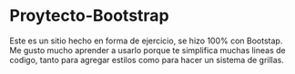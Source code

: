 # Proytecto-Bootstrap
Este es un sitio hecho en forma de ejercicio, se hizo 100% con Bootstap.
Me gusto mucho aprender a usarlo porque te simplifica muchas lineas de codigo,
tanto para agregar estilos como para hacer un sistema de grillas.
